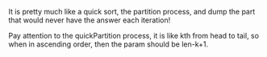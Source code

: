 
It is pretty much like a quick sort, the partition process, and dump the part that would never have the answer each iteration!  

Pay attention to the quickPartition process, it is like kth from head to tail, so when in ascending order, then the param should be len-k+1.   

 